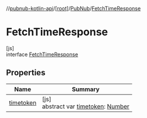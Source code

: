 //[pubnub-kotlin-api](../../../../index.md)/[[root]](../../index.md)/[PubNub](../index.md)/[FetchTimeResponse](index.md)

# FetchTimeResponse

[js]\
interface [FetchTimeResponse](index.md)

## Properties

| Name | Summary |
|---|---|
| [timetoken](timetoken.md) | [js]<br>abstract var [timetoken](timetoken.md): [Number](https://kotlinlang.org/api/latest/jvm/stdlib/kotlin/-number/index.html) |
